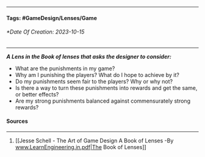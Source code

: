 __________________________________________________________________________
#### **Tags:** #GameDesign/Lenses/Game
###### *Date Of Creation: 2023-10-15
__________________________________________________________________________

***A Lens in the Book of lenses that asks the designer to consider:***
- What are the punishments in my game?
- Why am I punishing the players? What do I hope to achieve by it?
- Do my punishments seem fair to the players? Why or why not?
- Is there a way to turn these punishments into rewards and get the same, or better effects?
- Are my strong punishments balanced against commensurately strong rewards?
#### Sources
__________________________________________________________________________
1. [[Jesse Schell - The Art of Game Design A Book of Lenses -By www.LearnEngineering.in.pdf|The Book of Lenses]]